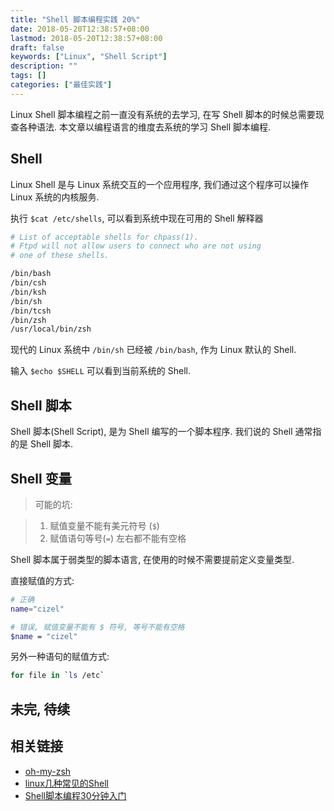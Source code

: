 ```yaml
---
title: "Shell 脚本编程实践 20%"
date: 2018-05-20T12:38:57+08:00
lastmod: 2018-05-20T12:38:57+08:00
draft: false
keywords: ["Linux", "Shell Script"]
description: ""
tags: []
categories: ["最佳实践"]
---
```


Linux Shell 脚本编程之前一直没有系统的去学习, 在写 Shell 脚本的时候总需要现查各种语法. 本文章以编程语言的维度去系统的学习 Shell 脚本编程.

<!--more-->

## Shell

Linux Shell 是与 Linux 系统交互的一个应用程序, 我们通过这个程序可以操作 Linux 系统的内核服务.

执行 `$cat /etc/shells`, 可以看到系统中现在可用的 Shell 解释器

```bash
# List of acceptable shells for chpass(1).
# Ftpd will not allow users to connect who are not using
# one of these shells.

/bin/bash
/bin/csh
/bin/ksh
/bin/sh
/bin/tcsh
/bin/zsh
/usr/local/bin/zsh
```

现代的 Linux 系统中 `/bin/sh` 已经被 `/bin/bash`, 作为 Linux 默认的 Shell. 

输入 `$echo $SHELL` 可以看到当前系统的 Shell.

## Shell 脚本

Shell 脚本(Shell Script), 是为 Shell 编写的一个脚本程序. 我们说的 Shell 通常指的是 Shell 脚本. 

## Shell 变量

> 可能的坑: 

> 1. 赋值变量不能有美元符号 (`$`)
> 2. 赋值语句等号(`=`) 左右都不能有空格

Shell 脚本属于弱类型的脚本语言, 在使用的时候不需要提前定义变量类型. 

直接赋值的方式: 

```bash
# 正确
name="cizel"

# 错误, 赋值变量不能有 $ 符号, 等号不能有空格 
$name = "cizel"
```

另外一种语句的赋值方式: 

```bash
for file in `ls /etc`
```

## 未完, 待续

## 相关链接 

- [oh-my-zsh](https://github.com/robbyrussell/oh-my-zsh)
- [linux几种常见的Shell](https://blog.csdn.net/whatday/article/details/78929247)
- [Shell脚本编程30分钟入门](https://github.com/qinjx/30min_guides/blob/master/shell.md)
